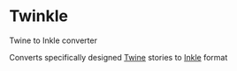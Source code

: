 # Twinkle
Twine to Inkle converter

Converts specifically designed [Twine](http://twinery.org) stories to [Inkle](http://writer.inklestudios.com/) format
